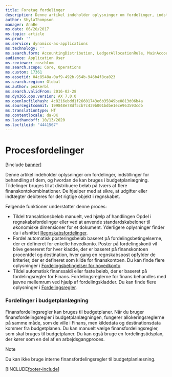 ```yaml
---
title: Foretag fordelinger
description: Denne artikel indeholder oplysninger om fordelinger, indstillinger for behandling af dem i Microsoft Dynamics 365 Finance, og hvordan de kan bruges i budgetplanlægning. Tildelinger bruges til at distribuere beløb på tværs af flere finanskontokombinationer. De hjælper med at sikre, at udgifter eller indtægter debiteres for det rigtige objekt i regnskabet.
author: ShylaThompson
manager: AnnBe
ms.date: 06/20/2017
ms.topic: article
ms.prod: ''
ms.service: dynamics-ax-applications
ms.technology: ''
ms.search.form: AccountingDistribution, LedgerAllocationRule, MainAccount
audience: Application User
ms.reviewer: roschlom
ms.search.scope: Core, Operations
ms.custom: 17361
ms.assetid: 04c8548a-0af9-492b-954b-946b4f8ca023
ms.search.region: Global
ms.author: peakerbl
ms.search.validFrom: 2016-02-28
ms.dyn365.ops.version: AX 7.0.0
ms.openlocfilehash: 4c8216ebdd1f26601743e6b35849be0813d06b4a
ms.sourcegitcommit: 199848e78df5cb7c439b001bdbe1ece963593cdb
ms.translationtype: HT
ms.contentlocale: da-DK
ms.lasthandoff: 10/13/2020
ms.locfileid: "4441567"
---
```

# <a name="process-allocations"></a>Procesfordelinger

[!include [banner](../includes/banner.md)]

Denne artikel indeholder oplysninger om fordelinger, indstillinger for behandling af dem, og hvordan de kan bruges i budgetplanlægning. Tildelinger bruges til at distribuere beløb på tværs af flere finanskontokombinationer. De hjælper med at sikre, at udgifter eller indtægter debiteres for det rigtige objekt i regnskabet.

Følgende funktioner understøtter denne proces:

-   Tildel transaktionsbeløb manuelt, ved hjælp af handlingen Opdel i regnskabsfordelinger eller ved at anvende standardskabeloner til økonomiske dimensioner for et dokument. Yderligere oplysninger finder du i afsnittet [Regnskabsfordelinger](../accounts-payable/accounting-distributions.md).
-   Fordel automatisk posteringsbeløb baseret på fordelingsbetingelserne, der er defineret for enkelte hovedkonto. Poster på fordelingskonti vil blive genereret for hver kladde, der er baseret på finanskontoen procentdel og destination, hver gang en regnskabspost opfylder de kriterier, der er defineret som kilde for finanskontoen. Du kan finde flere oplysninger i [Fordelingsbetingelser for hovedkonto](../general-ledger/main-account-allocation-terms.md)
-   Tildel automatisk finanssaldi eller faste beløb, der er baseret på fordelingsregler for Finans. Fordelingsreglerne for finans behandles med jævne mellemrum ved hjælp af fordelingskladder. Du kan finde flere oplysninger i [Fordelingsregler](../general-ledger/ledger-allocation-rules.md).

###  <a name="allocations-in-budget-planning"></a>Fordelinger i budgetplanlægning

Finansfordelingsregler kan bruges til budgetplaner. Når du bruger finansfordelingsregler i budgetplanlægningen, fungerer allokeringsreglerne på samme måde, som de ville i Finans, men kildedata og destinationsdata kommer fra budgetplanen. Du kan manuelt vælge finansfordelingsregler, som skal bruges til budgetplaner. Du kan også bruge en fordelingstidsplan, der kører som en del af en arbejdsgangproces.

> [!NOTE]
> Du kan ikke bruge interne finansfordelingsregler til budgetplanlæsning.



[!INCLUDE[footer-include](../../includes/footer-banner.md)]